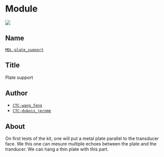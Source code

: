 # Module
![](viewme.png)

## Name
[`MDL-plate_support`]()

## Title
Plate support

## Author
* [`CTC-wang_feng`]()
* [`CTC-dubois_jerome`]()

## About
On first tests of the kit, one will put a metal plate parallel to the transducer face. We this one can mesure multiple echoes between the plate and the tranducer. We can hang a thin plate with this part.
